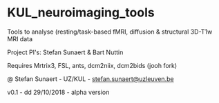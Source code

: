# KUL_neuroimaging_tools
Tools to analyse (resting/task-based fMRI, diffusion & structural 3D-T1w MRI data

Project PI's: Stefan Sunaert & Bart Nuttin

Requires Mrtrix3, FSL, ants, dcm2niix, dcm2bids (jooh fork)

@ Stefan Sunaert - UZ/KUL - stefan.sunaert@uzleuven.be

v0.1 - dd 29/10/2018 - alpha version
